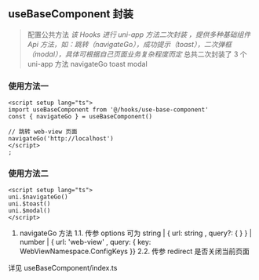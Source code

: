 ## useBaseComponent 封装

> 配置公共方法
> _该 Hooks 进行 uni-app 方法二次封装 ，提供多种基础组件 Api 方法，如：跳转（navigateGo），成功提示（toast），二次弹框（modal），具体可根据自己页面业务复杂程度而定_
> 总共二次封装了 3 个 uni-app 方法 navigateGo toast modal

### 使用方法一

```vue
<script setup lang="ts">
import useBaseComponent from '@/hooks/use-base-component'
const { navigateGo } = useBaseComponent()

// 跳转 web-view 页面
navigateGo('http://localhost')
</script>
;
```

### 使用方法二

```vue
<script setup lang="ts">
uni.$navigateGo()
uni.$toast()
uni.$modal()
</script>
```

1. navigateGo 方法
   1.1. 传参 options 可为 string | { url: string , query?: { } } | number
   | { url: 'web-view' , query: { key: WebViewNamespace.ConfigKeys }}
   2.2. 传参 redirect 是否关闭当前页面

详见 useBaseComponent/index.ts

